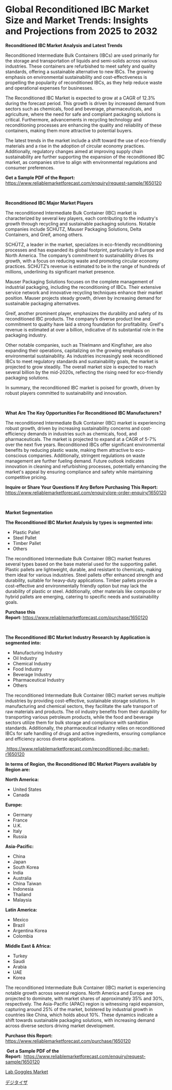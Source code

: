 <p><h1>Global Reconditioned IBC Market Size and Market Trends: Insights and Projections from 2025 to 2032</h1></p><p><strong>Reconditioned IBC Market Analysis and Latest Trends</strong></p>
<p><p>Reconditioned Intermediate Bulk Containers (IBCs) are used primarily for the storage and transportation of liquids and semi-solids across various industries. These containers are refurbished to meet safety and quality standards, offering a sustainable alternative to new IBCs. The growing emphasis on environmental sustainability and cost-effectiveness is propelling the popularity of reconditioned IBCs, as they help reduce waste and operational expenses for businesses.</p><p>The Reconditioned IBC Market is expected to grow at a CAGR of 12.3% during the forecast period. This growth is driven by increased demand from sectors such as chemicals, food and beverage, pharmaceuticals, and agriculture, where the need for safe and compliant packaging solutions is critical. Furthermore, advancements in recycling technology and reconditioning processes are enhancing the quality and reliability of these containers, making them more attractive to potential buyers.</p><p>The latest trends in the market include a shift toward the use of eco-friendly materials and a rise in the adoption of circular economy practices. Additionally, regulatory changes aimed at improving supply chain sustainability are further supporting the expansion of the reconditioned IBC market, as companies strive to align with environmental regulations and consumer preferences.</p></p>
<p><strong>Get a Sample PDF of the Report:&nbsp;</strong> <a href="https://www.reliablemarketforecast.com/enquiry/request-sample/1650120?utm_campaign=1105&utm_medium=2&utm_source=Github&utm_content=ia&utm_term=06022025&utm_id=reconditioned-ibc">https://www.reliablemarketforecast.com/enquiry/request-sample/1650120</a></p>
<p>&nbsp;</p>
<p><strong>Reconditioned IBC Major Market Players</strong></p>
<p><p>The reconditioned Intermediate Bulk Container (IBC) market is characterized by several key players, each contributing to the industry's growth through recycling and sustainable packaging solutions. Notable companies include SCHÜTZ, Mauser Packaging Solutions, Delta Containers, and Greif, among others.</p><p>SCHÜTZ, a leader in the market, specializes in eco-friendly reconditioning processes and has expanded its global footprint, particularly in Europe and North America. The company’s commitment to sustainability drives its growth, with a focus on reducing waste and promoting circular economy practices. SCHÜTZ’s revenue is estimated to be in the range of hundreds of millions, underlining its significant market presence.</p><p>Mauser Packaging Solutions focuses on the complete management of industrial packaging, including the reconditioning of IBCs. Their extensive service network and innovative recycling techniques enhance their market position. Mauser projects steady growth, driven by increasing demand for sustainable packaging alternatives.</p><p>Greif, another prominent player, emphasizes the durability and safety of its reconditioned IBC products. The company’s diverse product line and commitment to quality have laid a strong foundation for profitability. Greif's revenue is estimated at over a billion, indicative of its substantial role in the packaging industry.</p><p>Other notable companies, such as Thielmann and Kingfisher, are also expanding their operations, capitalizing on the growing emphasis on environmental sustainability. As industries increasingly seek reconditioned IBCs to meet regulatory standards and sustainability goals, the market is projected to grow steadily. The overall market size is expected to reach several billion by the mid-2020s, reflecting the rising need for eco-friendly packaging solutions. </p><p>In summary, the reconditioned IBC market is poised for growth, driven by robust players committed to sustainability and innovation.</p></p>
<p>&nbsp;</p>
<p><strong>What Are The Key Opportunities For Reconditioned IBC Manufacturers?</strong></p>
<p><p>The reconditioned Intermediate Bulk Container (IBC) market is experiencing robust growth, driven by increasing sustainability concerns and cost-efficiency demands in industries such as chemicals, food, and pharmaceuticals. The market is projected to expand at a CAGR of 5-7% over the next five years. Reconditioned IBCs offer significant environmental benefits by reducing plastic waste, making them attractive to eco-conscious companies. Additionally, stringent regulations on waste management are further fueling demand. Future outlook indicates innovation in cleaning and refurbishing processes, potentially enhancing the market's appeal by ensuring compliance and safety while maintaining competitive pricing.</p></p>
<p><strong>Inquire or Share Your Questions If Any Before Purchasing This Report:</strong> <a href="https://www.reliablemarketforecast.com/enquiry/pre-order-enquiry/1650120?utm_campaign=1105&utm_medium=2&utm_source=Github&utm_content=ia&utm_term=06022025&utm_id=reconditioned-ibc">https://www.reliablemarketforecast.com/enquiry/pre-order-enquiry/1650120</a></p>
<p>&nbsp;</p>
<p><strong>Market Segmentation</strong></p>
<p><strong>The Reconditioned IBC Market Analysis by types is segmented into:</strong></p>
<p><ul><li>Plastic Pallet</li><li>Steel Pallet</li><li>Timber Pallet</li><li>Others</li></ul></p>
<p><p>The reconditioned Intermediate Bulk Container (IBC) market features several types based on the base material used for the supporting pallet. Plastic pallets are lightweight, durable, and resistant to chemicals, making them ideal for various industries. Steel pallets offer enhanced strength and durability, suitable for heavy-duty applications. Timber pallets provide a cost-effective and environmentally friendly option but may lack the durability of plastic or steel. Additionally, other materials like composite or hybrid pallets are emerging, catering to specific needs and sustainability goals.</p></p>
<p><strong>Purchase this Report:&nbsp;</strong><a href="https://www.reliablemarketforecast.com/purchase/1650120?utm_campaign=1105&utm_medium=2&utm_source=Github&utm_content=ia&utm_term=06022025&utm_id=reconditioned-ibc">https://www.reliablemarketforecast.com/purchase/1650120</a></p>
<p>&nbsp;</p>
<p><strong>The Reconditioned IBC Market Industry Research by Application is segmented into:</strong></p>
<p><ul><li>Manufacturing Industry</li><li>Oil Industry</li><li>Chemical Industry</li><li>Food Industry</li><li>Beverage Industry</li><li>Pharmaceutical Industry</li><li>Others</li></ul></p>
<p><p>The reconditioned Intermediate Bulk Container (IBC) market serves multiple industries by providing cost-effective, sustainable storage solutions. In manufacturing and chemical sectors, they facilitate the safe transport of raw materials and products. The oil industry benefits from their durability for transporting various petroleum products, while the food and beverage sectors utilize them for bulk storage and compliance with sanitation standards. Additionally, the pharmaceutical industry relies on reconditioned IBCs for safe handling of drugs and active ingredients, ensuring compliance and efficiency across diverse applications.</p></p>
<p><a href="https://www.reliablemarketforecast.com/reconditioned-ibc-market-r1650120?utm_campaign=1105&utm_medium=2&utm_source=Github&utm_content=ia&utm_term=06022025&utm_id=reconditioned-ibc">&nbsp;https://www.reliablemarketforecast.com/reconditioned-ibc-market-r1650120</a></p>
<p><strong>In terms of Region, the Reconditioned IBC Market Players available by Region are:</strong></p>
<p>
    <p> <strong> North America: </strong>
        <ul>
            <li>United States</li>
            <li>Canada</li>
        </ul>
        </p> 
    <p> <strong> Europe: </strong>
        <ul>
            <li>Germany</li>
            <li>France</li>
            <li>U.K.</li>
            <li>Italy</li>
            <li>Russia</li>
        </ul>
        </p> 
    <p> <strong> Asia-Pacific: </strong>
        <ul>
            <li>China</li>
            <li>Japan</li>
            <li>South Korea</li>
            <li>India</li>
            <li>Australia</li>
            <li>China Taiwan</li>
            <li>Indonesia</li>
            <li>Thailand</li>
            <li>Malaysia</li>
        </ul>
        </p> 
    <p> <strong> Latin America: </strong>
        <ul>
            <li>Mexico</li>
            <li>Brazil</li>
            <li>Argentina Korea</li>
            <li>Colombia</li>
        </ul>
        </p> 
    <p> <strong> Middle East & Africa: </strong>
        <ul>
            <li>Turkey</li>
            <li>Saudi</li>
            <li>Arabia</li>
            <li>UAE</li>
            <li>Korea</li>
        </ul>
    </p>
    </p>
<p><p>The reconditioned Intermediate Bulk Container (IBC) market is experiencing notable growth across several regions. North America and Europe are projected to dominate, with market shares of approximately 35% and 30%, respectively. The Asia-Pacific (APAC) region is witnessing rapid expansion, capturing around 25% of the market, bolstered by industrial growth in countries like China, which holds about 10%. These dynamics indicate a shift towards sustainable packaging solutions, with increasing demand across diverse sectors driving market development.</p></p>
<p><strong>Purchase this Report: </strong><a href="https://www.reliablemarketforecast.com/purchase/1650120?utm_campaign=1105&utm_medium=2&utm_source=Github&utm_content=ia&utm_term=06022025&utm_id=reconditioned-ibc">https://www.reliablemarketforecast.com/purchase/1650120</a></p>
<p>&nbsp;<strong>Get a Sample PDF of the Report:&nbsp;&nbsp;</strong><a href="https://www.reliablemarketforecast.com/enquiry/request-sample/1650120?utm_campaign=1105&utm_medium=2&utm_source=Github&utm_content=ia&utm_term=06022025&utm_id=reconditioned-ibc">https://www.reliablemarketforecast.com/enquiry/request-sample/1650120</a></p>
<p><strong></strong></p>
<p><p><a href="https://github.com/prosalinda88/Market-Research-Report-List-7/blob/main/lab-goggles-market.md?utm_campaign=1105&utm_medium=2&utm_source=Github&utm_content=ia&utm_term=06022025&utm_id=reconditioned-ibc">Lab Goggles Market</a></p><p><a href="https://github.com/lababdou/Market-Research-Report-List-6/blob/main/923840535358.md?utm_campaign=1105&utm_medium=2&utm_source=Github&utm_content=ia&utm_term=06022025&utm_id=reconditioned-ibc">デジタイザ</a></p></p>